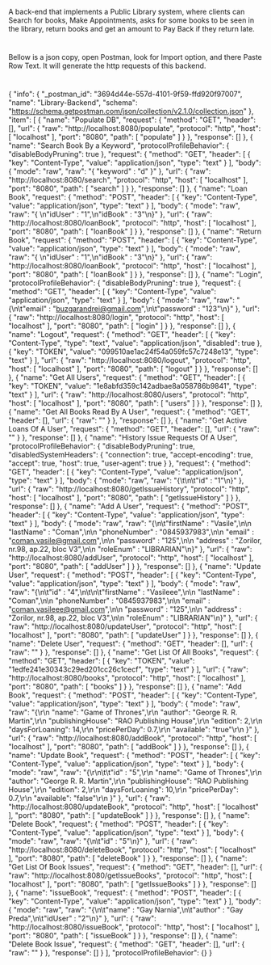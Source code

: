 A back-end that implements a Public Library system, where clients can Search for books, Make Appointments, asks for some books to be seen in the library, return books and get an amount to Pay Back if they return late.
#
Bellow is a json copy, open Postman, look for Import option, and there Paste Row Text. It will generate the http requests of this backend.
#
{
	"info": {
		"_postman_id": "3694d44e-557d-4101-9f59-ffd920f97007",
		"name": "Library-Backend",
		"schema": "https://schema.getpostman.com/json/collection/v2.1.0/collection.json"
	},
	"item": [
		{
			"name": "Populate DB",
			"request": {
				"method": "GET",
				"header": [],
				"url": {
					"raw": "http://localhost:8080/populate",
					"protocol": "http",
					"host": [
						"localhost"
					],
					"port": "8080",
					"path": [
						"populate"
					]
				}
			},
			"response": []
		},
		{
			"name": "Search Book By a Keyword",
			"protocolProfileBehavior": {
				"disableBodyPruning": true
			},
			"request": {
				"method": "GET",
				"header": [
					{
						"key": "Content-Type",
						"value": "application/json",
						"type": "text"
					}
				],
				"body": {
					"mode": "raw",
					"raw": "{ \"keyword\" : \"d\" }"
				},
				"url": {
					"raw": "http://localhost:8080/search",
					"protocol": "http",
					"host": [
						"localhost"
					],
					"port": "8080",
					"path": [
						"search"
					]
				}
			},
			"response": []
		},
		{
			"name": "Loan Book",
			"request": {
				"method": "POST",
				"header": [
					{
						"key": "Content-Type",
						"value": "application/json",
						"type": "text"
					}
				],
				"body": {
					"mode": "raw",
					"raw": "{ \n\"idUser\" : \"1\",\n\"idBook\" : \"3\"\n}"
				},
				"url": {
					"raw": "http://localhost:8080/loanBook",
					"protocol": "http",
					"host": [
						"localhost"
					],
					"port": "8080",
					"path": [
						"loanBook"
					]
				}
			},
			"response": []
		},
		{
			"name": "Return Book",
			"request": {
				"method": "POST",
				"header": [
					{
						"key": "Content-Type",
						"value": "application/json",
						"type": "text"
					}
				],
				"body": {
					"mode": "raw",
					"raw": "{ \n\"idUser\" : \"1\",\n\"idBook\" : \"3\"\n}"
				},
				"url": {
					"raw": "http://localhost:8080/loanBook",
					"protocol": "http",
					"host": [
						"localhost"
					],
					"port": "8080",
					"path": [
						"loanBook"
					]
				}
			},
			"response": []
		},
		{
			"name": "Login",
			"protocolProfileBehavior": {
				"disableBodyPruning": true
			},
			"request": {
				"method": "GET",
				"header": [
					{
						"key": "Content-Type",
						"value": "application/json",
						"type": "text"
					}
				],
				"body": {
					"mode": "raw",
					"raw": "{\n\t\"email\" : \"buzgarandrei@gmail.com\",\n\t\"password\" : \"123\"\n}"
				},
				"url": {
					"raw": "http://localhost:8080/login",
					"protocol": "http",
					"host": [
						"localhost"
					],
					"port": "8080",
					"path": [
						"login"
					]
				}
			},
			"response": []
		},
		{
			"name": "Logout",
			"request": {
				"method": "GET",
				"header": [
					{
						"key": "Content-Type",
						"type": "text",
						"value": "application/json",
						"disabled": true
					},
					{
						"key": "TOKEN",
						"value": "099510ae1ac24f54a059fc57c7248e13",
						"type": "text"
					}
				],
				"url": {
					"raw": "http://localhost:8080/logout",
					"protocol": "http",
					"host": [
						"localhost"
					],
					"port": "8080",
					"path": [
						"logout"
					]
				}
			},
			"response": []
		},
		{
			"name": "Get All Users",
			"request": {
				"method": "GET",
				"header": [
					{
						"key": "TOKEN",
						"value": "1e8abfd359c142adbae8a058786b9841",
						"type": "text"
					}
				],
				"url": {
					"raw": "http://localhost:8080/users",
					"protocol": "http",
					"host": [
						"localhost"
					],
					"port": "8080",
					"path": [
						"users"
					]
				}
			},
			"response": []
		},
		{
			"name": "Get All Books Read By A User",
			"request": {
				"method": "GET",
				"header": [],
				"url": {
					"raw": ""
				}
			},
			"response": []
		},
		{
			"name": "Get Active Loans Of A User",
			"request": {
				"method": "GET",
				"header": [],
				"url": {
					"raw": ""
				}
			},
			"response": []
		},
		{
			"name": "History  Issue Requests Of A User",
			"protocolProfileBehavior": {
				"disableBodyPruning": true,
				"disabledSystemHeaders": {
					"connection": true,
					"accept-encoding": true,
					"accept": true,
					"host": true,
					"user-agent": true
				}
			},
			"request": {
				"method": "GET",
				"header": [
					{
						"key": "Content-Type",
						"value": "application/json",
						"type": "text"
					}
				],
				"body": {
					"mode": "raw",
					"raw": "{\t\n\t\"id\" : \"1\"\n}"
				},
				"url": {
					"raw": "http://localhost:8080/getIssueHistory",
					"protocol": "http",
					"host": [
						"localhost"
					],
					"port": "8080",
					"path": [
						"getIssueHistory"
					]
				}
			},
			"response": []
		},
		{
			"name": "Add A User",
			"request": {
				"method": "POST",
				"header": [
					{
						"key": "Content-Type",
						"value": "application/json",
						"type": "text"
					}
				],
				"body": {
					"mode": "raw",
					"raw": "{\n\t\"firstName\" : \"Vasile\",\n\n    \"lastName\" : \"Coman\",\n\n    \"phoneNumber\" : \"0845937983\",\n\n    \"email\" : \"coman.vasile@gmail.com\",\n\n    \"password\" : \"125\",\n\n    \"address\" : \"Zorilor, nr.98, ap.22, bloc V3\",\n\n    \"roleEnum\" : \"LIBRARIAN\"\n}"
				},
				"url": {
					"raw": "http://localhost:8080/addUser",
					"protocol": "http",
					"host": [
						"localhost"
					],
					"port": "8080",
					"path": [
						"addUser"
					]
				}
			},
			"response": []
		},
		{
			"name": "Update User",
			"request": {
				"method": "POST",
				"header": [
					{
						"key": "Content-Type",
						"value": "application/json",
						"type": "text"
					}
				],
				"body": {
					"mode": "raw",
					"raw": "{\n\t\"id\" : \"4\",\n\t\n\t\"firstName\" : \"Vasileee\",\n\n    \"lastName\" : \"Coman\",\n\n    \"phoneNumber\" : \"0845937983\",\n\n    \"email\" : \"coman.vasileee@gmail.com\",\n\n    \"password\" : \"125\",\n\n    \"address\" : \"Zorilor, nr.98, ap.22, bloc V3\",\n\n    \"roleEnum\" : \"LIBRARIAN\"\n}"
				},
				"url": {
					"raw": "http://localhost:8080/updateUser",
					"protocol": "http",
					"host": [
						"localhost"
					],
					"port": "8080",
					"path": [
						"updateUser"
					]
				}
			},
			"response": []
		},
		{
			"name": "Delete User",
			"request": {
				"method": "GET",
				"header": [],
				"url": {
					"raw": ""
				}
			},
			"response": []
		},
		{
			"name": "Get List Of All Books",
			"request": {
				"method": "GET",
				"header": [
					{
						"key": "TOKEN",
						"value": "1edfe241e30343c29ed201cc26c1cecf",
						"type": "text"
					}
				],
				"url": {
					"raw": "http://localhost:8080/books",
					"protocol": "http",
					"host": [
						"localhost"
					],
					"port": "8080",
					"path": [
						"books"
					]
				}
			},
			"response": []
		},
		{
			"name": "Add Book",
			"request": {
				"method": "POST",
				"header": [
					{
						"key": "Content-Type",
						"value": "application/json",
						"type": "text"
					}
				],
				"body": {
					"mode": "raw",
					"raw": "{\r\n        \"name\": \"Game of Thrones\",\r\n        \"author\": \"George R. R. Martin\",\r\n        \"publishingHouse\": \"RAO Publishing House\",\r\n        \"edition\": 2,\r\n        \"daysForLoaning\": 14,\r\n        \"pricePerDay\": 0.7,\r\n        \"available\": \"true\"\r\n    }"
				},
				"url": {
					"raw": "http://localhost:8080/addBook",
					"protocol": "http",
					"host": [
						"localhost"
					],
					"port": "8080",
					"path": [
						"addBook"
					]
				}
			},
			"response": []
		},
		{
			"name": "Update Book",
			"request": {
				"method": "POST",
				"header": [
					{
						"key": "Content-Type",
						"value": "application/json",
						"type": "text"
					}
				],
				"body": {
					"mode": "raw",
					"raw": "{\r\n\t\t\"id\" : \"5\",\r\n        \"name\": \"Game of Thrones\",\r\n        \"author\": \"George R. R. Martin\",\r\n        \"publishingHouse\": \"RAO Publishing House\",\r\n        \"edition\": 2,\r\n        \"daysForLoaning\": 10,\r\n        \"pricePerDay\": 0.7,\r\n        \"available\": \"false\"\r\n    }"
				},
				"url": {
					"raw": "http://localhost:8080/updateBook",
					"protocol": "http",
					"host": [
						"localhost"
					],
					"port": "8080",
					"path": [
						"updateBook"
					]
				}
			},
			"response": []
		},
		{
			"name": "Delete Book",
			"request": {
				"method": "POST",
				"header": [
					{
						"key": "Content-Type",
						"value": "application/json",
						"type": "text"
					}
				],
				"body": {
					"mode": "raw",
					"raw": "{\n\t\"id\" : \"5\"\n}"
				},
				"url": {
					"raw": "http://localhost:8080/deleteBook",
					"protocol": "http",
					"host": [
						"localhost"
					],
					"port": "8080",
					"path": [
						"deleteBook"
					]
				}
			},
			"response": []
		},
		{
			"name": "Get List Of Book Issues",
			"request": {
				"method": "GET",
				"header": [],
				"url": {
					"raw": "http://localhost:8080/getIssueBooks",
					"protocol": "http",
					"host": [
						"localhost"
					],
					"port": "8080",
					"path": [
						"getIssueBooks"
					]
				}
			},
			"response": []
		},
		{
			"name": "issueBook",
			"request": {
				"method": "POST",
				"header": [
					{
						"key": "Content-Type",
						"value": "application/json",
						"type": "text"
					}
				],
				"body": {
					"mode": "raw",
					"raw": "{\n\t\"name\" : \"Gay Narnia\",\n\t\"author\" : \"Gay Preda\",\n\t\"idUser\" : \"2\"\n}"
				},
				"url": {
					"raw": "http://localhost:8080/issueBook",
					"protocol": "http",
					"host": [
						"localhost"
					],
					"port": "8080",
					"path": [
						"issueBook"
					]
				}
			},
			"response": []
		},
		{
			"name": "Delete Book Issue",
			"request": {
				"method": "GET",
				"header": [],
				"url": {
					"raw": ""
				}
			},
			"response": []
		}
	],
	"protocolProfileBehavior": {}
}
